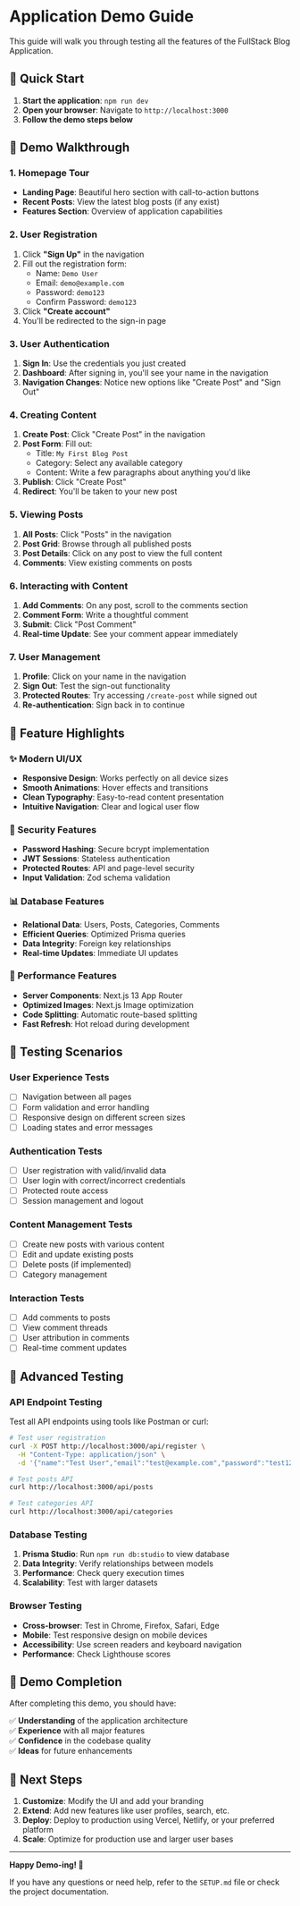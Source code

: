 # Application Demo Guide

This guide will walk you through testing all the features of the FullStack Blog Application.

## 🚀 Quick Start

1. **Start the application**: `npm run dev`
2. **Open your browser**: Navigate to `http://localhost:3000`
3. **Follow the demo steps below**

## 📱 Demo Walkthrough

### 1. Homepage Tour
- **Landing Page**: Beautiful hero section with call-to-action buttons
- **Recent Posts**: View the latest blog posts (if any exist)
- **Features Section**: Overview of application capabilities

### 2. User Registration
1. Click **"Sign Up"** in the navigation
2. Fill out the registration form:
   - Name: `Demo User`
   - Email: `demo@example.com`
   - Password: `demo123`
   - Confirm Password: `demo123`
3. Click **"Create account"**
4. You'll be redirected to the sign-in page

### 3. User Authentication
1. **Sign In**: Use the credentials you just created
2. **Dashboard**: After signing in, you'll see your name in the navigation
3. **Navigation Changes**: Notice new options like "Create Post" and "Sign Out"

### 4. Creating Content
1. **Create Post**: Click "Create Post" in the navigation
2. **Post Form**: Fill out:
   - Title: `My First Blog Post`
   - Category: Select any available category
   - Content: Write a few paragraphs about anything you'd like
3. **Publish**: Click "Create Post"
4. **Redirect**: You'll be taken to your new post

### 5. Viewing Posts
1. **All Posts**: Click "Posts" in the navigation
2. **Post Grid**: Browse through all published posts
3. **Post Details**: Click on any post to view the full content
4. **Comments**: View existing comments on posts

### 6. Interacting with Content
1. **Add Comments**: On any post, scroll to the comments section
2. **Comment Form**: Write a thoughtful comment
3. **Submit**: Click "Post Comment"
4. **Real-time Update**: See your comment appear immediately

### 7. User Management
1. **Profile**: Click on your name in the navigation
2. **Sign Out**: Test the sign-out functionality
3. **Protected Routes**: Try accessing `/create-post` while signed out
4. **Re-authentication**: Sign back in to continue

## 🎯 Feature Highlights

### ✨ Modern UI/UX
- **Responsive Design**: Works perfectly on all device sizes
- **Smooth Animations**: Hover effects and transitions
- **Clean Typography**: Easy-to-read content presentation
- **Intuitive Navigation**: Clear and logical user flow

### 🔐 Security Features
- **Password Hashing**: Secure bcrypt implementation
- **JWT Sessions**: Stateless authentication
- **Protected Routes**: API and page-level security
- **Input Validation**: Zod schema validation

### 📊 Database Features
- **Relational Data**: Users, Posts, Categories, Comments
- **Efficient Queries**: Optimized Prisma queries
- **Data Integrity**: Foreign key relationships
- **Real-time Updates**: Immediate UI updates

### 🚀 Performance Features
- **Server Components**: Next.js 13 App Router
- **Optimized Images**: Next.js Image optimization
- **Code Splitting**: Automatic route-based splitting
- **Fast Refresh**: Hot reload during development

## 🧪 Testing Scenarios

### User Experience Tests
- [ ] Navigation between all pages
- [ ] Form validation and error handling
- [ ] Responsive design on different screen sizes
- [ ] Loading states and error messages

### Authentication Tests
- [ ] User registration with valid/invalid data
- [ ] User login with correct/incorrect credentials
- [ ] Protected route access
- [ ] Session management and logout

### Content Management Tests
- [ ] Create new posts with various content
- [ ] Edit and update existing posts
- [ ] Delete posts (if implemented)
- [ ] Category management

### Interaction Tests
- [ ] Add comments to posts
- [ ] View comment threads
- [ ] User attribution in comments
- [ ] Real-time comment updates

## 🔧 Advanced Testing

### API Endpoint Testing
Test all API endpoints using tools like Postman or curl:

```bash
# Test user registration
curl -X POST http://localhost:3000/api/register \
  -H "Content-Type: application/json" \
  -d '{"name":"Test User","email":"test@example.com","password":"test123"}'

# Test posts API
curl http://localhost:3000/api/posts

# Test categories API
curl http://localhost:3000/api/categories
```

### Database Testing
1. **Prisma Studio**: Run `npm run db:studio` to view database
2. **Data Integrity**: Verify relationships between models
3. **Performance**: Check query execution times
4. **Scalability**: Test with larger datasets

### Browser Testing
- **Cross-browser**: Test in Chrome, Firefox, Safari, Edge
- **Mobile**: Test responsive design on mobile devices
- **Accessibility**: Use screen readers and keyboard navigation
- **Performance**: Check Lighthouse scores

## 🎉 Demo Completion

After completing this demo, you should have:

✅ **Understanding** of the application architecture  
✅ **Experience** with all major features  
✅ **Confidence** in the codebase quality  
✅ **Ideas** for future enhancements  

## 🚀 Next Steps

1. **Customize**: Modify the UI and add your branding
2. **Extend**: Add new features like user profiles, search, etc.
3. **Deploy**: Deploy to production using Vercel, Netlify, or your preferred platform
4. **Scale**: Optimize for production use and larger user bases

---

**Happy Demo-ing! 🎊**

If you have any questions or need help, refer to the `SETUP.md` file or check the project documentation.